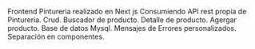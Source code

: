 Frontend Pintureria realizado en Next js
Consumiendo API rest propia de Pintureria.
Crud.
Buscador de producto.
Detalle de producto.
Agergar producto.
Base de datos Mysql.
Mensajes de Errores personalizados.
Separación en componentes.
